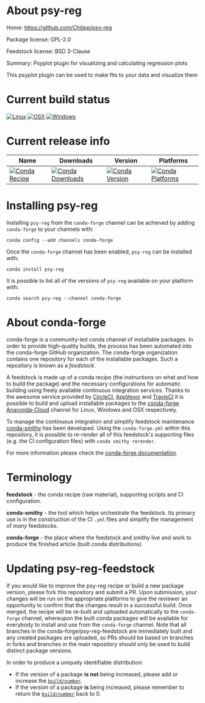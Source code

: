 About psy-reg
=============

Home: https://github.com/Chilipp/psy-reg

Package license: GPL-2.0

Feedstock license: BSD 3-Clause

Summary: Psyplot plugin for visualizing and calculating regression plots

This psyplot plugin can be used to make fits to your data and visualize
them


Current build status
====================

[![Linux](https://img.shields.io/circleci/project/github/conda-forge/psy-reg-feedstock/master.svg?label=Linux)](https://circleci.com/gh/conda-forge/psy-reg-feedstock)
[![OSX](https://img.shields.io/travis/conda-forge/psy-reg-feedstock/master.svg?label=macOS)](https://travis-ci.org/conda-forge/psy-reg-feedstock)
[![Windows](https://img.shields.io/appveyor/ci/conda-forge/psy-reg-feedstock/master.svg?label=Windows)](https://ci.appveyor.com/project/conda-forge/psy-reg-feedstock/branch/master)

Current release info
====================

| Name | Downloads | Version | Platforms |
| --- | --- | --- | --- |
| [![Conda Recipe](https://img.shields.io/badge/recipe-psy--reg-green.svg)](https://anaconda.org/conda-forge/psy-reg) | [![Conda Downloads](https://img.shields.io/conda/dn/conda-forge/psy-reg.svg)](https://anaconda.org/conda-forge/psy-reg) | [![Conda Version](https://img.shields.io/conda/vn/conda-forge/psy-reg.svg)](https://anaconda.org/conda-forge/psy-reg) | [![Conda Platforms](https://img.shields.io/conda/pn/conda-forge/psy-reg.svg)](https://anaconda.org/conda-forge/psy-reg) |

Installing psy-reg
==================

Installing `psy-reg` from the `conda-forge` channel can be achieved by adding `conda-forge` to your channels with:

```
conda config --add channels conda-forge
```

Once the `conda-forge` channel has been enabled, `psy-reg` can be installed with:

```
conda install psy-reg
```

It is possible to list all of the versions of `psy-reg` available on your platform with:

```
conda search psy-reg --channel conda-forge
```


About conda-forge
=================

conda-forge is a community-led conda channel of installable packages.
In order to provide high-quality builds, the process has been automated into the
conda-forge GitHub organization. The conda-forge organization contains one repository
for each of the installable packages. Such a repository is known as a *feedstock*.

A feedstock is made up of a conda recipe (the instructions on what and how to build
the package) and the necessary configurations for automatic building using freely
available continuous integration services. Thanks to the awesome service provided by
[CircleCI](https://circleci.com/), [AppVeyor](https://www.appveyor.com/)
and [TravisCI](https://travis-ci.org/) it is possible to build and upload installable
packages to the [conda-forge](https://anaconda.org/conda-forge)
[Anaconda-Cloud](https://anaconda.org/) channel for Linux, Windows and OSX respectively.

To manage the continuous integration and simplify feedstock maintenance
[conda-smithy](https://github.com/conda-forge/conda-smithy) has been developed.
Using the ``conda-forge.yml`` within this repository, it is possible to re-render all of
this feedstock's supporting files (e.g. the CI configuration files) with ``conda smithy rerender``.

For more information please check the [conda-forge documentation](https://conda-forge.org/docs/).

Terminology
===========

**feedstock** - the conda recipe (raw material), supporting scripts and CI configuration.

**conda-smithy** - the tool which helps orchestrate the feedstock.
                   Its primary use is in the construction of the CI ``.yml`` files
                   and simplify the management of *many* feedstocks.

**conda-forge** - the place where the feedstock and smithy live and work to
                  produce the finished article (built conda distributions)


Updating psy-reg-feedstock
==========================

If you would like to improve the psy-reg recipe or build a new
package version, please fork this repository and submit a PR. Upon submission,
your changes will be run on the appropriate platforms to give the reviewer an
opportunity to confirm that the changes result in a successful build. Once
merged, the recipe will be re-built and uploaded automatically to the
`conda-forge` channel, whereupon the built conda packages will be available for
everybody to install and use from the `conda-forge` channel.
Note that all branches in the conda-forge/psy-reg-feedstock are
immediately built and any created packages are uploaded, so PRs should be based
on branches in forks and branches in the main repository should only be used to
build distinct package versions.

In order to produce a uniquely identifiable distribution:
 * If the version of a package **is not** being increased, please add or increase
   the [``build/number``](https://conda.io/docs/user-guide/tasks/build-packages/define-metadata.html#build-number-and-string).
 * If the version of a package **is** being increased, please remember to return
   the [``build/number``](https://conda.io/docs/user-guide/tasks/build-packages/define-metadata.html#build-number-and-string)
   back to 0.
